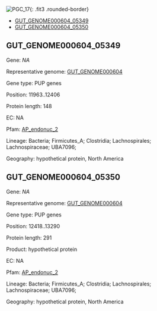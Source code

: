 ![PGC_17](../static/images/Clusters_figure/PGC_17.jpg){: .fit3 .rounded-border}

<ul id="myTab" class="nav nav-tabs">
  <li class="active">
        <a href="#tab1" data-toggle="tab">GUT_GENOME000604_05349</a>
  </li>
<li><a href="#tab2" data-toggle="tab">GUT_GENOME000604_05350</a></li>
</ul>

<div id="myTabContent" class="tab-content">
  <div class="tab-pane fade in active" id="tab1">

<h2 id="GUT_GENOME000604_05349">GUT_GENOME000604_05349</h2>
<p>Gene: <em>NA</em>
<p>Representative genome: <a href="https://www.ebi.ac.uk/metagenomics/genomes/MGYG-HGUT-00127">GUT_GENOME000604</a></p>
<p>Gene type: PUP genes</p>
<p>Position: 11963..12406</p>
<p>Protein length: 148</p>
<p>EC: NA</p>
<p>Pfam: <a href="http://pfam.xfam.org/family/AP_endonuc_2">AP_endonuc_2</a></p>

<p>Lineage: Bacteria; Firmicutes_A; Clostridia; Lachnospirales; Lachnospiraceae; UBA7096; </p>
<p>Geography: hypothetical protein, North America</p>
  </div>

  <div class="tab-pane fade" id="tab2">

<h2 id="GUT_GENOME000604_05350">GUT_GENOME000604_05350</h2>
<p>Gene: <em>NA</em></p>
<p>Representative genome: <a href="https://www.ebi.ac.uk/metagenomics/genomes/MGYG-HGUT-00127">GUT_GENOME000604</a></p>
<p>Gene type: PUP genes</p>
<p>Position: 12418..13290</p>
<p>Protein length: 291</p>
<p>Product: hypothetical protein</p>
<p>EC: NA</p>
<p>Pfam: <a href="http://pfam.xfam.org/family/AP_endonuc_2">AP_endonuc_2</a></p>

<p>Lineage: Bacteria; Firmicutes_A; Clostridia; Lachnospirales; Lachnospiraceae; UBA7096; </p>
<p>Geography: hypothetical protein, North America</p>

  </div>
</div>

